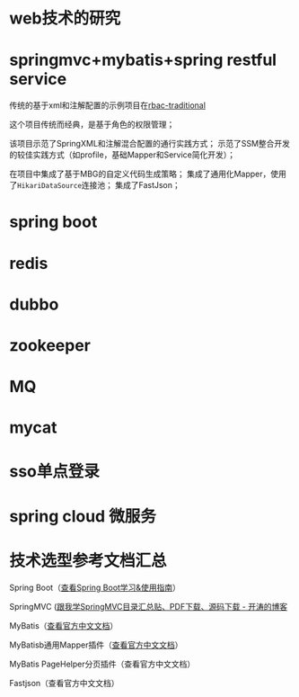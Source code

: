 # web技术的研究

# springmvc+mybatis+spring restful service

传统的基于xml和注解配置的示例项目在[rbac-traditional](./rbac-traditional/README.MD)

这个项目传统而经典，是基于角色的权限管理；

该项目示范了SpringXML和注解混合配置的通行实践方式；
示范了SSM整合开发的较佳实践方式（如profile，基础Mapper和Service简化开发）；

在项目中集成了基于MBG的自定义代码生成策略；
集成了通用化Mapper，使用了`HikariDataSource`连接池；
集成了FastJson；

# spring boot


# redis

# dubbo

# zookeeper

# MQ

# mycat

# sso单点登录

# spring cloud 微服务

# 技术选型参考文档汇总

Spring Boot（[查看Spring Boot学习&使用指南](http://www.jianshu.com/p/1a9fd8936bd8)）

SpringMVC ([跟我学SpringMVC目录汇总贴、PDF下载、源码下载 - 开涛的博客](http://jinnianshilongnian.iteye.com/blog/1752171)

MyBatis（[查看官方中文文档](http://www.mybatis.org/mybatis-3/zh/index.html)）

MyBatisb通用Mapper插件（[查看官方中文文档](https://pagehelper.github.io/)）

MyBatis PageHelper分页插件（查看官方中文文档）


Fastjson（查看官方中文文档）
